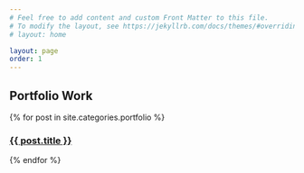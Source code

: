 ```yaml
---
# Feel free to add content and custom Front Matter to this file.
# To modify the layout, see https://jekyllrb.com/docs/themes/#overriding-theme-defaults
# layout: home

layout: page
order: 1
---
```


<h2>Portfolio Work</h2>

{% for post in site.categories.portfolio %}

<h3><a href="{{post.url}}">{{ post.title }}</a></h3>

{% endfor %}